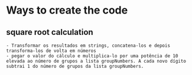 # Ways to create the code
## square root calculation
    - Transformar os resultados em strings, concatena-los e depois transforma-los de volta em números
    - pegar o valor do cálculo e multiplica-lo por uma potência de 10 elevada ao número de grupos a lista groupNumbers. A cada novo dígito subtrai 1 do número de grupos da lista groupNumbers.